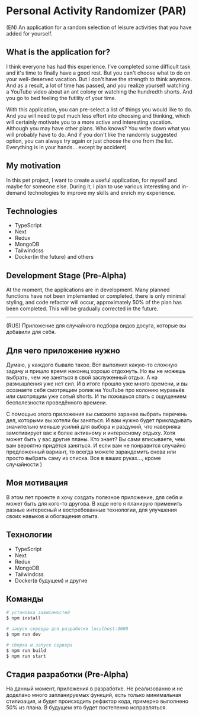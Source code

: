 # Personal Activity Randomizer (PAR)

(EN)
An application for a random selection of leisure activities that you have added for yourself.

## What is the application for?

I think everyone has had this experience. I've completed some difficult task and it's time to finally have a good rest. But you can't choose what to do on your well-deserved vacation. But I don't have the strength to think anymore. And as a result, a lot of time has passed, and you realize yourself watching a YouTube video about an ant colony or watching the hundredth shorts. And you go to bed feeling the futility of your time.

With this application, you can pre-select a list of things you would like to do. And you will need to put much less effort into choosing and thinking, which will certainly motivate you to a more active and interesting vacation. Although you may have other plans. Who knows? You write down what you will probably have to do. And if you don't like the randomly suggested option, you can always try again or just choose the one from the list. Everything is in your hands... except by accident)

## My motivation

In this pet project, I want to create a useful application, for myself and maybe for someone else.
During it, I plan to use various interesting and in-demand technologies to improve my skills and enrich my experience.

## Technologies

- TypeScript
- Next
- Redux
- MongoDB
- Tailwindcss
- Docker(in the future)
  and others

## Development Stage (Pre-Alpha)

At the moment, the applications are in development. Many planned functions have not been implemented or completed, there is only minimal styling, and code refactor will occur, approximately 50% of the plan has been completed. This will be gradually corrected in the future.

---

(RUS)
Приложение для случайного подбора видов досуга, которые вы добавили для себя.

## Для чего приложение нужно

Думаю, у каждого бывало такое. Вот выполнил какую-то сложную задачу и пришло время наконец хорошо отдохнуть. Но вы не можешь выбрать, чем же заняться в свой заслуженный отдых. А на размышления уже нет сил. И в итоге прошло уже много времени, и вы осознаете себя смотрящим ролик на YouTube про колонию муравьёв или смотрящим уже сотый shorts. И ты ложишься спать с ощущением бесполезности проведённого времени.

С помощью этого приложения вы сможете заранее выбрать перечень дел, которыми вы хотели бы заняться. И вам нужно будет прикладывать значительно меньше усилий для выбора и раздумий, что наверняка замотивирует вас к более активному и интересному отдыху. Хотя может быть у вас другие планы. Кто знает? Вы сами вписываете, чем вам вероятно придётся заняться. И если вам не понравится случайно предложенный вариант, то всегда можете зарандомить снова или просто выбрать саму из списка. Все в ваших руках..., кроме случайности )

## Моя мотивация

В этом пет проекте я хочу создать полезное приложение, для себя и может быть для кого-то другова.
В ходе него я планирую применить разные интересный и востребованные технологии, для улучшения своих навыков и обогащения опыта.

## Технологии

- TypeScript
- Next
- Redux
- MongoDB
- Tailwindcss
- Docker(в будущем)
  и другие

## Команды

```bash
# установка зависимостей
$ npm install

# запуск сервера для разработки localhost:3000
$ npm run dev

# сборка и запуск сервера
$ npm run build
$ npm run start
```

## Стадия разработки (Pre-Alpha)

На данный момент, приложения в разработке. Не реализованно и не доделано много запланируемых функций, есть только минимальная стилизация, и будет происходить рефактор кода, примерно выполнено 50% из плана. В будущем это будет постепенно исправляться.
